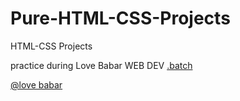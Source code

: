 # Pure-HTML-CSS-Projects
HTML-CSS Projects

practice during Love Babar WEB DEV [.batch](https://www.thecodehelp.in/#courses) 


[@love babar](https://github.com/loveBabbar)


